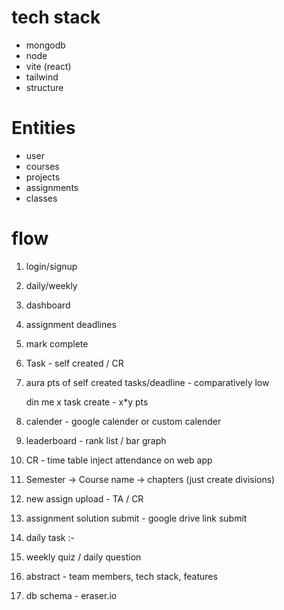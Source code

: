 # tech stack
- mongodb
- node
- vite (react)
- tailwind
- structure 

# Entities
- user
- courses
- projects
- assignments
- classes



# flow

1. login/signup
2. daily/weekly 
3. dashboard
4. assignment deadlines
5. mark complete
6. Task - self created / CR

7. aura pts of self created tasks/deadline  -  comparatively low
   
   <!-- deadline x hrs - x pts   
   limitation - 5 din cumulative deadline time -->

   din me x task create -  x*y pts

8. calender - google calender or custom calender

9. leaderboard - rank list / bar graph

10. CR - time table inject 
    attendance on web app

11. Semester -> Course name -> chapters (just create divisions)   

12. new assign upload - TA / CR

13. assignment solution submit - google drive link submit 

14. daily task :-

15. weekly quiz / daily question 




1. abstract - team members, tech stack, features
2. db schema - eraser.io 




   

   